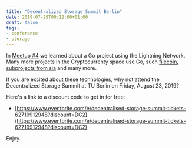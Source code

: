 ```yaml
---
title: "Decentralized Storage Summit Berlin"
date: 2019-07-29T00:12:00+01:00
draft: false
tags:
- conference
- storage
---
```


In [Meetup #4](https://golangleipzig.space/posts/meetup-4-wrapup/) we learned
about a Go project using the Lightning Network. Many more projects in the
Cryptocurrenty space use Go, such
[filecoin](https://github.com/filecoin-project/go-filecoin), [subprojects from
sia](https://gitlab.com/NebulousLabs) and many more.

If you are excited about these technologies, why not attend the
Decentralized Storage Summit at TU Berlin on Friday, August 23, 2019?

Here's a link to a discount code to get in for free:

* [https://www.eventbrite.com/e/decentralised-storage-summit-tickets-62719912948?discount=DC2](https://www.eventbrite.com/e/decentralised-storage-summit-tickets-62719912948?discount=DC2)

Enjoy.
